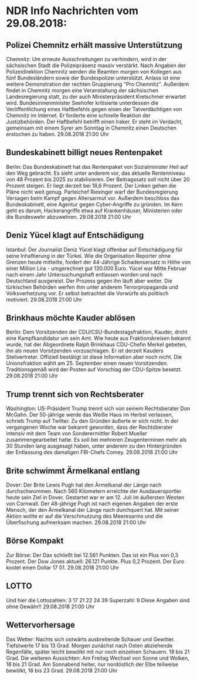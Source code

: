 # NDR Info Nachrichten vom 29.08.2018:


## Polizei Chemnitz erhält massive Unterstützung
Chemnitz: Um erneute Ausschreitungen zu verhindern, wird in der sächsischen Stadt die Polizeipräsenz massiv verstärkt. Nach Angaben der Polizeidirektion Chemnitz werden die Beamten morgen von Kollegen aus fünf Bundesländern sowie der Bundespolizei unterstützt. Anlass ist eine weitere Demonstration der rechten Gruppierung "Pro Chemnitz". Außerdem findet in Chemnitz morgen eine Veranstaltung der sächsischen Landesregierung statt, zu der auch Ministerpräsident Kretschmer erwartet wird. Bundesinnenminister Seehofer kritisierte unterdessen die Veröffentlichung eines Haftbefehls gegen einen der Tatverdächtigen von Chemnitz im Internet. Er forderte eine schnelle Reaktion der Justizbehörden. Der Haftbefehl betrifft einen Iraker. Er steht im Verdacht, gemeinsam mit einem Syrer am Sonntag in Chemnitz einen Deutschen erstochen zu haben. 29.08.2018 21:00 Uhr 

## Bundeskabinett billigt neues Rentenpaket
Berlin: Das Bundeskabinett hat das Rentenpaket von Sozialminister Heil auf den Weg gebracht. Es sieht unter anderem vor, das aktuelle Rentenniveau von 48 Prozent bis 2025 zu stabilisieren. Der Beitragssatz soll nicht über 20 Prozent steigen. Er liegt derzeit bei 18,6 Prozent. Der Linken gehen die Pläne nicht weit genug. Parteichef Riexinger warf der Bundesregierung Versagen beim Kampf gegen Altersarmut vor. Außerdem beschloss das Bundeskabinett, eine Agentur gegen Cyber-Angriffe zu gründen. Im Kern geht es darum, Hackerangriffe etwa auf Krankenhäuser, Ministerien oder die Bundeswehr abzuwehren. 29.08.2018 21:00 Uhr 

## Deniz Yücel klagt auf Entschädigung
Istanbul: Der Journalist Deniz Yücel klagt offenbar auf Entschädigung für seine Inhaftierung in der Türkei. Wie die Organisation Reporter ohne Grenzen heute mitteilte, fordert der 44-Jährige Schadensersatz in Höhe von einer Million Lira - umgerechnet gut 130.000 Euro. Yücel war Mitte Februar nach einem Jahr Untersuchungshaft entlassen worden und nach Deutschland ausgereist. Der Prozess gegen ihn läuft aber weiter. Die türkischen Behörden werfen ihm unter anderem Terrorpropaganda und Volksverhetzung vor. Er selbst betrachtet die Vorwürfe als politisch motiviert. 29.08.2018 21:00 Uhr 

## Brinkhaus möchte Kauder ablösen
Berlin: Dem Vorsitzenden der CDU/CSU-Bundestagsfraktion, Kauder, droht eine Kampfkandidatur um sein Amt. Wie heute aus Fraktionskreisen bekannt wurde, hat der Abgeordnete Ralph Brinkhaus CDU-Chefin Merkel gebeten, ihn als neuen Vorsitzenden vorzuschlagen. Er ist derzeit Kauders Stellvertreter. Offiziell bestätigt ist diese Information aber noch nicht. Die Unionsfraktion wählt am 25. September einen neuen Vorsitzenden. Traditionsgemäß wird der Posten auf Vorschlag der CDU-Spitze besetzt. 29.08.2018 21:00 Uhr 

## Trump trennt sich von Rechtsberater
Washington: US-Präsident Trump trennt sich von seinem Rechtsberater Don McGahn. Der 50-jährige werde das Weiße Haus im Herbst verlassen, schrieb Trump auf Twitter. Zu den Gründen äußerte er sich nicht. In der vergangenen Woche war bekannt geworden, dass der Rechtsberater intensiv mit dem Team von Sonderermittler Robert Mueller zusammengearbeitet hatte. Es soll bei mehreren Zeugenterminen mehr als 30 Stunden lang ausgesagt haben, unter anderem zu den Hintergründen der Entlassung des damaligen FBI-Chefs Comey. 29.08.2018 21:00 Uhr 

## Brite schwimmt Ärmelkanal entlang
Dover: Der Brite Lewis Pugh hat den Ärmelkanal der Länge nach durchschwommen. Nach 560 Kilometern erreichte der Ausdauersportler heute sein Ziel in Dover. Gestartet war er am 12. Juli im äußersten Westen von Cornwall. Der 48-jährige Pugh ist nach eigenen Angaben der erste Mensch, der den Ärmelkanal der Länge nach durchquert hat. Mit seiner Aktion wollte er auf die Verschmutzung des Meeresarms und die Überfischung aufmerksam machen. 29.08.2018 21:00 Uhr 

## Börse Kompakt
Zur Börse: Der Dax schließt bei 12.561 Punkten. Das ist ein Plus von 0,3 Prozent. Der Dow Jones aktuell: 26.121 Punkte. Plus 0,2 Prozent. Der Euro kostet einen Dollar 17 01. 29.08.2018 21:00 Uhr 

## LOTTO
Und hier die Lottozahlen:
3 17		21		22 24		39
Superzahl:		9 Diese Angaben sind ohne Gewähr!! 29.08.2018 21:00 Uhr 

## Wettervorhersage
Das Wetter:
Nachts sich ostwärts ausbreitende Schauer und Gewitter. Tiefstwerte 17 bis 13 Grad. Morgen zunächst nach Osten abziehende Regenfälle, später leicht bewölkt mit nur noch einzelnen Schauern. 18 bis 21 Grad. Die weiteren Aussichten: Am Freitag Wechsel von Sonne und Wolken, 18 bis 21 Grad. Am Sonnabend heiter, nur nordöstlich der Elbe teilweise bewölkt, 18 bis 23 Grad. 29.08.2018 21:00 Uhr 

